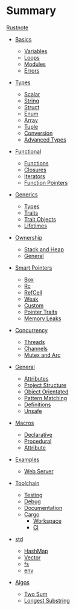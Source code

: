 # Summary
[Rustnote](rustnote.md)

- [Basics]()
	- [Variables](basics/variables.md)
	- [Loops](basics/loops.md)
	- [Modules](basics/modules.md)
	- [Errors](basics/errors.md)

- [Types]()
	- [Scalar](types/scalar.md)
	- [String](types/string.md)
	- [Struct](types/struct.md)
	- [Enum](types/enums.md)
	- [Array](types/array.md)
	- [Tuple](types/tuple.md)
	- [Conversion](types/conversions.md)
	- [Advanced Types](types/advanced.md)

- [Functional]()
	- [Functions](basics/functions.md)
	- [Closures](functional/closures.md)
	- [Iterators](functional/iterators.md)
	- [Function Pointers](functional/pointers.md)

- [Generics]()
	- [Types](generics/types.md)
	- [Traits](generics/traits.md)
	- [Trait Objects](generics/traitObjects.md)
	- [Lifetimes](generics/lifetimes.md)

- [Ownership]()
	- [Stack and Heap](ownership/stack_heap.md)
	- [General](ownership/general.md)

- [Smart Pointers](smartPointers/index.md)
	- [Box](smartPointers/box.md)
	- [Rc](smartPointers/rc.md)
	- [RefCell](smartPointers/refCell.md)
	- [Weak](smartPointers/weak.md)
	- [Custom](smartPointers/custom.md)
	- [Pointer Traits](smartPointers/traits.md)
	- [Memory Leaks](smartPointers/leak.md)

- [Concurrency](concurrency/concurrency.md)
	- [Threads](concurrency/threads.md)
	- [Channels](concurrency/channels.md)
	- [Mutex and Arc](concurrency/mutex.md)

- [General]()
	- [Attributes](general/attributes.md)
	- [Project Structure](general/structure.md)
	- [Object Orientated](general/oop.md)
	- [Pattern Matching](general/patterns.md)
	- [Definitions](general/definitions.md)
	- [Unsafe](advanced/unsafe.md)

- [Macros]()
	- [Declarative](macros/declarative.md)
	- [Procedural](macros/procedural.md)
	- [Attribute](macros/attribute.md)

- [Examples]()
	- [Web Server](examples/webServer.md)

- [Toolchain]()
	- [Testing](toolchain/testing.md)
	- [Debug](toolchain/debug.md)
	- [Documentation](toolchain/documentation.md)
	- [Cargo](toolchain/cargo.md)
		- [Workspace](toolchain/workspace.md)
		- [CI](toolchain/ci.md)

<!-- - [Crates]()
	- [rand](crates/rand.md)
	- [regex](crates/regex.md)
	- [Bevy](bevy/misc.md)
	- [xtask](crates/xtask.md)

- [godot](godot/compile.md) -->

- [std]()
	- [HashMap](std/collections/hashmap.md)
	- [Vector](types/vectors.md)
	- [fs](std/fs.md)
	- [env](std/env.md)


- [Algos]()
	- [Two Sum](algo/twosum.md)
	- [Longest Substring](algo/longest_substring.md)